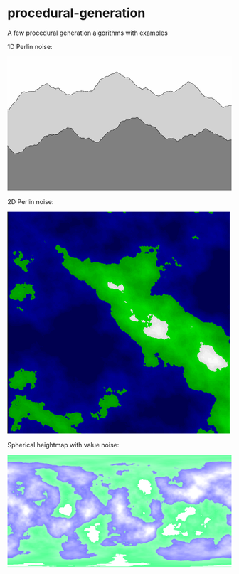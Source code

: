 # procedural-generation
A few procedural generation algorithms with examples

1D Perlin noise:

![Moutain ranges with 1D Perlin noise](https://github.com/rtouti/procedural-generation/blob/gh-pages/cpu/examples/1D-Perlin-Noise.gif)

2D Perlin noise:

![Heightmaps with 2D Perlin noise](https://github.com/rtouti/procedural-generation/blob/gh-pages/cpu/examples/2D-Perlin-Noise.gif)

Spherical heightmap with value noise:

![Spherical heightmap with value noise](https://github.com/rtouti/procedural-generation/blob/gh-pages/gpu/examples/heightmap4.png)